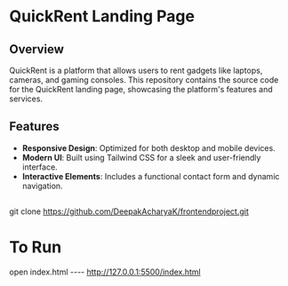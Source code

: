 # QuickRent Landing Page

## Overview

QuickRent is a platform that allows users to rent gadgets like laptops, cameras, and gaming consoles. This repository contains the source code for the QuickRent landing page, showcasing the platform's features and services.

## Features

- **Responsive Design**: Optimized for both desktop and mobile devices.
- **Modern UI**: Built using Tailwind CSS for a sleek and user-friendly interface.
- **Interactive Elements**: Includes a functional contact form and dynamic navigation.

## 

git clone https://github.com/DeepakAcharyaK/frontendproject.git


# To Run

open index.html      ---- http://127.0.0.1:5500/index.html
 